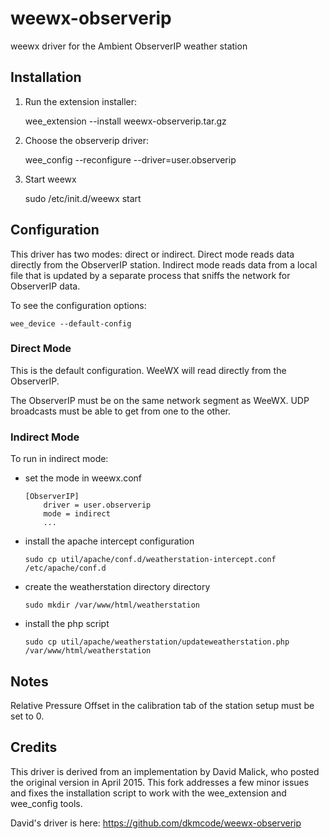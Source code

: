 # weewx-observerip

weewx driver for the Ambient ObserverIP weather station

## Installation

1) Run the extension installer:

    wee_extension --install weewx-observerip.tar.gz

2) Choose the observerip driver:

    wee_config --reconfigure --driver=user.observerip

3) Start weewx

    sudo /etc/init.d/weewx start

## Configuration

This driver has two modes: direct or indirect.  Direct mode reads data directly
from the ObserverIP station.  Indirect mode reads data from a local file that
is updated by a separate process that sniffs the network for ObserverIP data.

To see the configuration options:

    wee_device --default-config

### Direct Mode

This is the default configuration.  WeeWX will read directly from the
ObserverIP.

The ObserverIP must be on the same network segment as WeeWX. UDP
broadcasts must be able to get from one to the other.

### Indirect Mode

To run in indirect mode:

- set the mode in weewx.conf

    ```
    [ObserverIP]
        driver = user.observerip
        mode = indirect
        ...
    ```

- install the apache intercept configuration

    ```sudo cp util/apache/conf.d/weatherstation-intercept.conf /etc/apache/conf.d```

- create the weatherstation directory directory

    ```sudo mkdir /var/www/html/weatherstation```

- install the php script

    ```sudo cp util/apache/weatherstation/updateweatherstation.php /var/www/html/weatherstation```

## Notes

Relative Pressure Offset in the calibration tab of the station setup must
be set to 0.

## Credits

This driver is derived from an implementation by David Malick, who posted the
original version in April 2015.  This fork addresses a few minor issues and
fixes the installation script to work with the wee_extension and wee_config
tools.

David's driver is here:
 https://github.com/dkmcode/weewx-observerip
